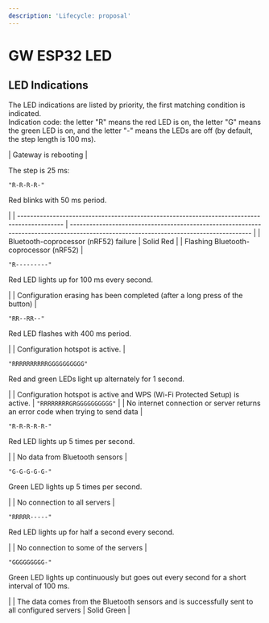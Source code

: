 ```yaml
---
description: 'Lifecycle: proposal'
---
```


# GW ESP32 LED

## LED Indications

The LED indications are listed by priority, the first matching condition is indicated.\
Indication code: the letter "R" means the red LED is on, the letter "G" means the green LED is on, and the letter "-" means the LEDs are off (by default, the step length is 100 ms).

| Gateway is rebooting                                                                         | <p>The step is 25 ms:</p><pre><code>"R-R-R-R-"
</code></pre><p>Red blinks with 50 ms period.</p>                                       |
| -------------------------------------------------------------------------------------------- | -------------------------------------------------------------------------------------------------------------------------------------- |
| Bluetooth-coprocessor (nRF52) failure                                                        | Solid Red                                                                                                                              |
| Flashing Bluetooth-coprocessor (nRF52)                                                       | <pre><code>"R---------"
</code></pre><p>Red LED lights up for 100 ms every second.</p>                                                 |
| Configuration erasing has been completed (after a long press of the button)                  | <pre><code>"RR--RR--"
</code></pre><p>Red LED flashes with 400 ms period.</p>                                                          |
| Configuration hotspot is active.                                                             | <pre><code>"RRRRRRRRRRGGGGGGGGGG"
</code></pre><p>Red and green LEDs light up alternately for 1 second.</p>                            |
| Configuration hotspot is active and WPS (Wi-Fi Protected Setup) is active.                   | `"RRRRRRRRGRGGGGGGGGGG"`                                                                                                               |
| No internet connection or server returns an error code when trying to send data              | <pre><code>"R-R-R-R-R-"
</code></pre><p>Red LED lights up 5 times per second.</p>                                                      |
| No data from Bluetooth sensors                                                               | <pre><code>"G-G-G-G-G-"
</code></pre><p>Green LED lights up 5 times per second.</p>                                                    |
| No connection to all servers                                                                 | <pre><code>"RRRRR-----"
</code></pre><p>Red LED lights up for half a second every second.</p>                                          |
| No connection to some of the servers                                                         | <pre><code>"GGGGGGGGG-"
</code></pre><p>Green LED lights up continuously but goes out every second for a short interval of 100 ms.</p> |
| The data comes from the Bluetooth sensors and is successfully sent to all configured servers | Solid Green                                                                                                                            |
